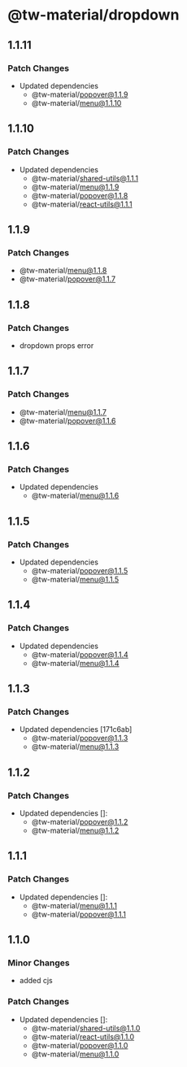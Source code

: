 # @tw-material/dropdown

## 1.1.11

### Patch Changes

- Updated dependencies
  - @tw-material/popover@1.1.9
  - @tw-material/menu@1.1.10

## 1.1.10

### Patch Changes

- Updated dependencies
  - @tw-material/shared-utils@1.1.1
  - @tw-material/menu@1.1.9
  - @tw-material/popover@1.1.8
  - @tw-material/react-utils@1.1.1

## 1.1.9

### Patch Changes

- @tw-material/menu@1.1.8
- @tw-material/popover@1.1.7

## 1.1.8

### Patch Changes

- dropdown props error

## 1.1.7

### Patch Changes

- @tw-material/menu@1.1.7
- @tw-material/popover@1.1.6

## 1.1.6

### Patch Changes

- Updated dependencies
  - @tw-material/menu@1.1.6

## 1.1.5

### Patch Changes

- Updated dependencies
  - @tw-material/popover@1.1.5
  - @tw-material/menu@1.1.5

## 1.1.4

### Patch Changes

- Updated dependencies
  - @tw-material/popover@1.1.4
  - @tw-material/menu@1.1.4

## 1.1.3

### Patch Changes

- Updated dependencies [171c6ab]
  - @tw-material/popover@1.1.3
  - @tw-material/menu@1.1.3

## 1.1.2

### Patch Changes

- Updated dependencies []:
  - @tw-material/popover@1.1.2
  - @tw-material/menu@1.1.2

## 1.1.1

### Patch Changes

- Updated dependencies []:
  - @tw-material/menu@1.1.1
  - @tw-material/popover@1.1.1

## 1.1.0

### Minor Changes

- added cjs

### Patch Changes

- Updated dependencies []:
  - @tw-material/shared-utils@1.1.0
  - @tw-material/react-utils@1.1.0
  - @tw-material/popover@1.1.0
  - @tw-material/menu@1.1.0
